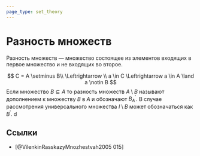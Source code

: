 ```yaml
---
page_type: set_theory
---
```

# Разность множеств

Разность множеств — множество состоящее из элементов входящих в первое множество и не входящих во второе.

$$
C = A \setminus B\\
\Leftrightarrow \\
a \in C \Leftrightarrow a \in A \land a \notin B
$$
Если множество $B \subseteq A$ то разность множеств $A \setminus B$ называют дополнением к множеству $B$ в $A$ и обозначают $B^\prime_A$. В случае рассмотрения универсального множества $I \setminus B$ может обозначаться как $B^\prime$.
d
## Ссылки

* [@VilenkinRasskazyMnozhestvah2005 015]
